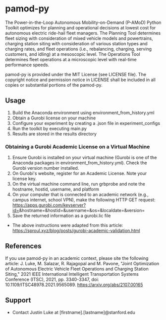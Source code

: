 # pamod-py
The Power-in-the-Loop Autonomous Mobility-on-Demand (P-AMoD) Python Toolkit optimizes for planning and operational decisions at lowest cost for autonomous electric ride-hail fleet managers.
The Planning Tool determines fleet sizing with consideration of mixed vehicle models and powertrains, charging station siting with consideration of various station types and charging rates, and fleet operations (i.e., rebalancing, charging, serving customers, and idling) at a mesoscopic level.
The Operations Tool determines fleet operations at a microscopic level with real-time performance speeds.

pamod-py is provided under the MIT License (see LICENSE file). The copyright notice and permission notice in LICENSE shall be included in all
copies or substantial portions of the pamod-py.

## Usage
1) Build the Anaconda environment using environment_from_history.yml
2) Obtain a Gurobi license on your machine
3) Configure your experiment by creating a .json file in experiment_configs
4) Run the toolkit by executing main.py 
5) Results are stored in the results directory

### Obtaining a Gurobi Academic License on a Virtual Machine
1) Ensure Gurobi is installed on your virtual machine (Gurobi is one of the Anaconda packages in environment_from_history.yml). Check the Gurobi version number installed. 
2) On Gurobi's website, register for an Academic License. Note your license key.
3) On the virtual machine command line, run grbprobe and note the hostname, hostid, username, and platform
4) On your computer that is connected to an academic network (e.g., campus internet, school VPN), make the following HTTP GET request: https://apps.gurobi.com/keyserver?id=<key>&hostname=<hostname>&hostid=<hostid>&username=<username>&os=<platform>&localdate=<YYYY-MM-DD>&version=<version>
5) Save the returned information as a gurobi.lic file
* The above instructions were adapted from this article: https://sproul.xyz/blog/posts/gurobi-academic-validation.html

## References
If you use pamod-py in an academic context, please site the following article:
J. Luke, M. Salazar, R. Rajagopal and M. Pavone, "Joint Optimization of Autonomous Electric Vehicle Fleet Operations and Charging Station Siting," 2021 IEEE International Intelligent Transportation Systems Conference (ITSC), 2021, pp. 3340-3347, doi: 10.1109/ITSC48978.2021.9565089.
https://arxiv.org/abs/2107.00165

## Support
* Contact Justin Luke at [firstname].[lastname]@stanford.edu
